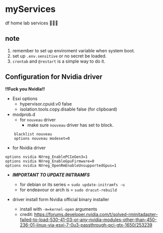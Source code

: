 # myServices
df home lab services 👊😎💥

## note
1. remember to set up enviroment variable when system boot.
2. set up `.env.sensitive` or no secret be loaded.
3. `crontab` and `@restart` is a simple way to do it.

## Configuration for Nvidia driver
**!!Fuck you Nvidia!!**
+ Esxi options
  + hypervisor.cpuid.v0 false
  + isolation.tools.copy.disable false   (for clipboard)
+ modprob.d 
  + for `nouveau` driver
    + make sure `nouveau` driver has set to block.
```
    blacklist nouveau
    options nouveau modeset=0
```
  + for Nvidia driver 
```
options nvidia NVreg_EnablePCIeGen3=1
options nvidia NVreg_EnableGpuFirmware=0
options nvidia NVreg_OpenRmEnableUnsupportedGpus=1
```
+ ***IMPORTANT TO UPDATE INITRAMFS***
  + for debian or its series = `sudo update-initramfs -u`
  + for endeavour or arch is = `sudo dracut-rebuild`

+ driver install form Nvidia official binary installer
  + install with `-m=kernel-open` arguments
  + credit: https://forums.developer.nvidia.com/t/solved-rminitadapter-failed-to-load-530-41-03-or-any-nvidia-modules-other-than-450-236-01-linux-via-esxi-7-0u3-passthrough-pci-gtx-1650/253239
